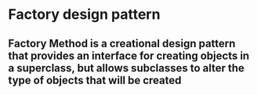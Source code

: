 # Factory design pattern

## Factory Method is a creational design pattern that provides an interface for creating objects in a superclass, but allows subclasses to alter the type of objects that will be created
